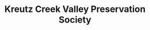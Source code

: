 ---
layout: repo
title: "Kreutz Creek Valley Preservation Society"
id: 13799
permalink: repos/13799/
---